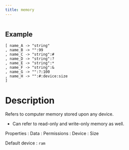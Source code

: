 ```yaml
---
title: memory
---
```

```code
```
Example
---------------------------------------------------------------------------
```code
[ name_A -> "string"
, name_B -> "":99
, name_C -> "string":#
, name_D -> "string":?
, name_E -> "string":*
, name_F -> "string":&
, name_G -> "":?:100
, name_H -> "":#:device:size
]
```

Description
===========================================================================
Refers to computer memory stored upon any device.
- Can refer to read-only and write-only memory as well.

Properties
  : Data
  : Permissions
  : Device
  : Size

Default device
  : `ram`
